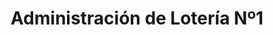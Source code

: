 ---
title: "Administración de Lotería Nº1"
url: /valle-de-trapaga-trapagaran/administracion-de-loteria-no1/
shop: Lotterie
---